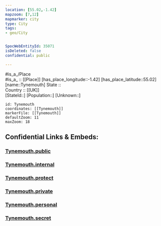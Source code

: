 ```yaml
---
location: [55.02,-1.42] 
mapzoom: [7,12] 
mapmarker: city 
type: City
tags:
- geo/City


SpocWebEntityId: 35071
isDeleted: false
confidential: public

---
```

#is_a_/Place  
#is_a_ :: [[Place]] 
[has_place_longitude::-1.42] 
[has_place_latitude::55.02] 
[name::Tynemouth] 
State ::  
Country :: [[UK]]  
[StateId::] 
[Population::] 
[Unknown::] 


```leaflet
id: Tynemouth
coordinates: [[Tynemouth]] 
markerFile: [[Tynemouth]] 
defaultZoom: 11 
maxZoom: 18
```


## Confidential Links & Embeds: 

### [Tynemouth.public](/_public/\Earth\Continent\Europe\Europe~North\UK\England\Regions~England\North_East_England\Tyneside~North\cities~NorthTynesideTynemouth.public.md) 

### [Tynemouth.internal](/_internal/\Earth\Continent\Europe\Europe~North\UK\England\Regions~England\North_East_England\Tyneside~North\cities~NorthTynesideTynemouth.internal.md) 

### [Tynemouth.protect](/_protect/\Earth\Continent\Europe\Europe~North\UK\England\Regions~England\North_East_England\Tyneside~North\cities~NorthTynesideTynemouth.protect.md) 

### [Tynemouth.private](/_private/\Earth\Continent\Europe\Europe~North\UK\England\Regions~England\North_East_England\Tyneside~North\cities~NorthTynesideTynemouth.private.md) 

### [Tynemouth.personal](/_personal/\Earth\Continent\Europe\Europe~North\UK\England\Regions~England\North_East_England\Tyneside~North\cities~NorthTynesideTynemouth.personal.md) 

### [Tynemouth.secret](/_secret/\Earth\Continent\Europe\Europe~North\UK\England\Regions~England\North_East_England\Tyneside~North\cities~NorthTynesideTynemouth.secret.md)

